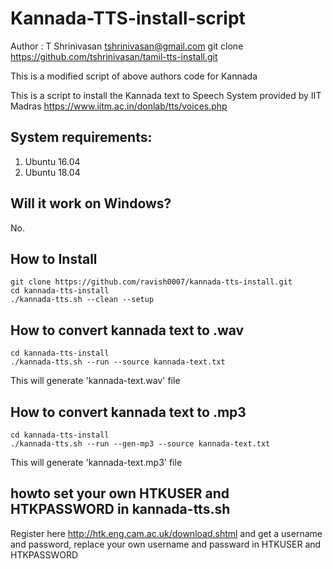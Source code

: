 # Kannada-TTS-install-script

Author : T Shrinivasan <tshrinivasan@gmail.com>
git clone https://github.com/tshrinivasan/tamil-tts-install.git

This is a modified script of above authors code for Kannada


This is a script to install the Kannada text to Speech System provided by IIT Madras 
https://www.iitm.ac.in/donlab/tts/voices.php

## System requirements:
1. Ubuntu 16.04
2. Ubuntu 18.04

## Will it work on Windows?
No. 

## How to Install
```
git clone https://github.com/ravish0007/kannada-tts-install.git
cd kannada-tts-install
./kannada-tts.sh --clean --setup

```

## How to convert kannada text to .wav
```
cd kannada-tts-install
./kannada-tts.sh --run --source kannada-text.txt
```
This will generate 'kannada-text.wav' file

## How to convert kannada text to .mp3
```
cd kannada-tts-install
./kannada-tts.sh --run --gen-mp3 --source kannada-text.txt
```
This will generate 'kannada-text.mp3' file

## howto set your own HTKUSER and HTKPASSWORD in kannada-tts.sh
Register here http://htk.eng.cam.ac.uk/download.shtml and get a username and password, replace your
own username and passward in HTKUSER and HTKPASSWORD
